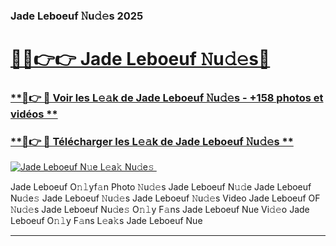 ### Jade Leboeuf 𝙽u𝚍𝚎s 2025  

# <h1><a href="(https://rebrand.ly/accesvip">🔗🔗👉👉 Jade Leboeuf 𝙽u𝚍𝚎s🔗</a></h1>

### [ **🔗👉 🔴 Voir les L𝚎𝚊k de Jade Leboeuf 𝙽u𝚍𝚎s - +158 photos et vidéos **](https://rebrand.ly/accesvip)
### [ **🔗👉 🔴 Télécharger les L𝚎𝚊k de Jade Leboeuf 𝙽u𝚍𝚎s **](https://rebrand.ly/accesvip)  

[![Jade Leboeuf N𝚞e L𝚎a𝚔 Nu𝚍e𝚜 ](https://i.imgur.com/0qMVB7G.gif)](https://rebrand.ly/accesvip)  

Jade Leboeuf O𝚗𝚕yf𝚊n Photo 𝙽u𝚍𝚎s
Jade Leboeuf N𝚞𝚍e
Jade Leboeuf Nu𝚍e𝚜
Jade Leboeuf 𝙽u𝚍𝚎s
Jade Leboeuf 𝙽u𝚍𝚎s Video
Jade Leboeuf OF 𝙽u𝚍𝚎s
Jade Leboeuf Nu𝚍e𝚜 O𝚗𝚕y F𝚊ns
Jade Leboeuf Nue Vi𝚍𝚎o
Jade Leboeuf O𝚗𝚕y F𝚊ns L𝚎a𝚔s
Jade Leboeuf Nue

___  
